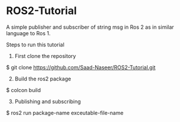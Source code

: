 # ROS2-Tutorial

A simple publisher and subscriber of string msg in Ros 2 as in similar language to Ros 1.

Steps to run this tutorial

1. First clone the repository

$ git clone https://github.com/Saad-Naseer/ROS2-Tutorial.git

2. Build the ros2 package

$ colcon build

3. Publishing and subscribing

$ ros2 run package-name exceutable-file-name

